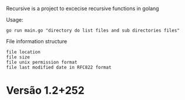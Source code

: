Recursive is a project to excecise recursive functions in golang

Usage:

    go run main.go "directory do list files and sub directories files"

File information structure

    file location
    file size
    file unix permission format
    file last modified date in RFC822 format

# Versão 1.2+252
